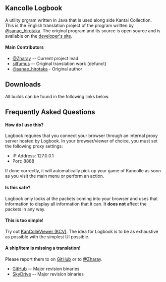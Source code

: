 Kancolle Logbook
--
A utility prgram written in Java that is used along side Kantai Collection. This is the English translation project of the program written by [@sanae_hirotaka](https://twitter.com/sanae_hirotaka). The original program and its source is open source and is available on the [developer's site](http://http://kancolle.sanaechan.net/).

#### Main Contributors
* [@Zharay](http://twitter.com/Zharay) -- Current project lead
* [silfumus](https://github.com/silfumus) -- Original translation work (defunct)
* [@sanae_hirotaka](https://twitter.com/sanae_hirotaka) - Original author

## Downloads
All builds can be found in the following links below.

## Frequently Asked Questions

#### How do I use this?
Logbook requires that you connect your browser through an internal proxy server hosted by Logbook. In your browser/viewer of choice, you must set the following proxy settings:
* IP Address: 127.0.0.1
* Port: 8888

If done correctly, it will automatically pick up your game of Kancolle as soon as you visit the main menu or perform an action.

#### Is this safe?
Logbook only looks at the packets coming into your browser and uses that information to display all information that it can. It **does not** affect the packets in any way.

#### This is too simple!
Try out [KanColleViewer (KCV)](https://github.com/Zharay/KanColleViewer). The idea for Logbook is to be as exhaustive as possible with the simplest UI possible.

#### A ship/item is missing a translation!
Please report them to on [GitHub](https://github.com/Zharay/KanColleViewer/issues) or to [@Zharay](http://twitter.com/Zharay).

* [GitHub](https://github.com/Zharay/logbook/releases) -- Major revision binaries
* [SkyDrive](http://sdrv.ms/1b01S24) -- Major revision binaries

